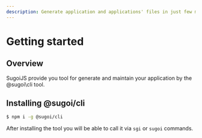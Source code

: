 ```yaml
---
description: Generate application and applications' files in just few moments
---
```


# Getting started

## Overview

SugoiJS provide you tool for generate and maintain your application by the @sugoi\cli tool.

## Installing @sugoi/cli

```bash
$ npm i -g @sugoi/cli
```

After installing the tool you will be able to call it via `sgi` or `sugoi` commands.

